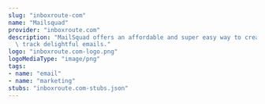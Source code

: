 ```yaml
---
slug: "inboxroute-com"
name: "Mailsquad"
provider: "inboxroute.com"
description: "MailSquad offers an affordable and super easy way to create, send and\
  \ track delightful emails."
logo: "inboxroute.com-logo.png"
logoMediaType: "image/png"
tags:
- name: "email"
- name: "marketing"
stubs: "inboxroute.com-stubs.json"
---
```

